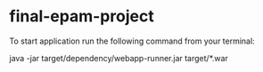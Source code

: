 # final-epam-project

To start application run the following command from your terminal:<br/>

java -jar target/dependency/webapp-runner.jar target/*.war